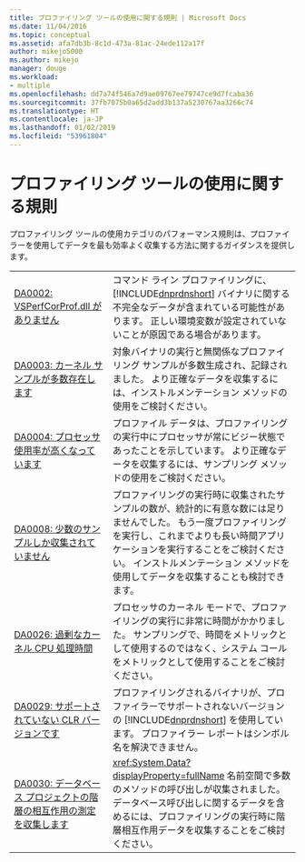 ```yaml
---
title: プロファイリング ツールの使用に関する規則 | Microsoft Docs
ms.date: 11/04/2016
ms.topic: conceptual
ms.assetid: afa7db3b-8c1d-473a-81ac-24ede112a17f
author: mikejo5000
ms.author: mikejo
manager: douge
ms.workload:
- multiple
ms.openlocfilehash: dd7a74f546a7d9ae09767ee79747ce9d7fcaba36
ms.sourcegitcommit: 37fb7075b0a65d2add3b137a5230767aa3266c74
ms.translationtype: HT
ms.contentlocale: ja-JP
ms.lasthandoff: 01/02/2019
ms.locfileid: "53961804"
---
```

# <a name="profiling-tools-usage-rules"></a>プロファイリング ツールの使用に関する規則
プロファイリング ツールの使用カテゴリのパフォーマンス規則は、プロファイラーを使用してデータを最も効率よく収集する方法に関するガイダンスを提供します。  


| | |
| - | - |
| [DA0002: VSPerfCorProf.dll がありません](../profiling/da0002-vsperfcorprof-dll-is-missing.md) | コマンド ライン プロファイリングに、[!INCLUDE[dnprdnshort](../code-quality/includes/dnprdnshort_md.md)] バイナリに関する不完全なデータが含まれている可能性があります。 正しい環境変数が設定されていないことが原因である場合があります。 |
| [DA0003: カーネル サンプルが多数存在します](../profiling/da0003-many-kernel-samples.md) | 対象バイナリの実行と無関係なプロファイリング サンプルが多数生成され、記録されました。 より正確なデータを収集するには、インストルメンテーション メソッドの使用をご検討ください。 |
| [DA0004: プロセッサ使用率が高くなっています](../profiling/da0004-high-processor-usage.md) | プロファイル データは、プロファイリングの実行中にプロセッサが常にビジー状態であったことを示しています。 より正確なデータを収集するには、サンプリング メソッドの使用をご検討ください。 |
| [DA0008: 少数のサンプルしか収集されていません](../profiling/da0008-few-samples-collected.md) | プロファイリングの実行時に収集されたサンプルの数が、統計的に有意な数には足りませんでした。 もう一度プロファイリングを実行し、これまでよりも長い時間アプリケーションを実行することをご検討ください。 インストルメンテーション メソッドを使用してデータを収集することも検討できます。 |
| [DA0026: 過剰なカーネル CPU 処理時間](../profiling/da0026-excessive-kernel-cpu-time-processing.md) | プロセッサのカーネル モードで、プロファイリングの実行に非常に時間がかかりました。 サンプリングで、時間をメトリックとして使用するのではなく、システム コールをメトリックとして使用することをご検討ください。 |
| [DA0029: サポートされていない CLR バージョンです](../profiling/da0029-unsupported-clr-version.md) | プロファイリングされるバイナリが、プロファイラーでサポートされないバージョンの [!INCLUDE[dnprdnshort](../code-quality/includes/dnprdnshort_md.md)] を使用しています。 プロファイラー レポートはシンボル名を解決できません。 |
| [DA0030: データベース プロジェクトの階層の相互作用の測定を収集します](../profiling/da0030-gather-tier-interaction-measurements-for-database-projects.md) | <xref:System.Data?displayProperty=fullName> 名前空間で多数のメソッドの呼び出しが収集されました。 データベース呼び出しに関するデータを含めるには、プロファイリングの実行時に階層相互作用データを収集することをご検討ください。 |
